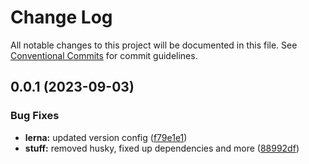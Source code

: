 # Change Log

All notable changes to this project will be documented in this file.
See [Conventional Commits](https://conventionalcommits.org) for commit guidelines.

## 0.0.1 (2023-09-03)

### Bug Fixes

-   **lerna:** updated version config ([f79e1e1](https://github.com/InfinityBotList/node-sdk/commit/f79e1e153fae2bd201bce95c596d91744f972e26))
-   **stuff:** removed husky, fixed up dependencies and more ([88992df](https://github.com/InfinityBotList/node-sdk/commit/88992df3aaaca49a57713f6b9257df7fb9079cbe))
